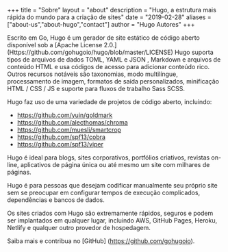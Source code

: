 +++
title = "Sobre"
layout = "about"
description = "Hugo, a estrutura mais rápida do mundo para a criação de sites"
date = "2019-02-28"
aliases = ["about-us","about-hugo","contact"]
author = "Hugo Autores"
+++

Escrito em Go, Hugo é um gerador de site estático de código aberto disponível sob a [Apache License 2.0.] (Https://github.com/gohugoio/hugo/blob/master/LICENSE) Hugo suporta tipos de arquivos de dados TOML, YAML e JSON , Markdown e arquivos de conteúdo HTML e usa códigos de acesso para adicionar conteúdo rico. Outros recursos notáveis ​​são taxonomias, modo multilíngue, processamento de imagem, formatos de saída personalizados, minificação HTML / CSS / JS e suporte para fluxos de trabalho Sass SCSS.

Hugo faz uso de uma variedade de projetos de código aberto, incluindo:

* https://github.com/yuin/goldmark
* https://github.com/alecthomas/chroma
* https://github.com/muesli/smartcrop
* https://github.com/spf13/cobra
* https://github.com/spf13/viper

Hugo é ideal para blogs, sites corporativos, portfólios criativos, revistas on-line, aplicativos de página única ou até mesmo um site com milhares de páginas.

Hugo é para pessoas que desejam codificar manualmente seu próprio site sem se preocupar em configurar tempos de execução complicados, dependências e bancos de dados.

Os sites criados com Hugo são extremamente rápidos, seguros e podem ser implantados em qualquer lugar, incluindo AWS, GitHub Pages, Heroku, Netlify e qualquer outro provedor de hospedagem.

Saiba mais e contribua no [GitHub] (https://github.com/gohugoio).

